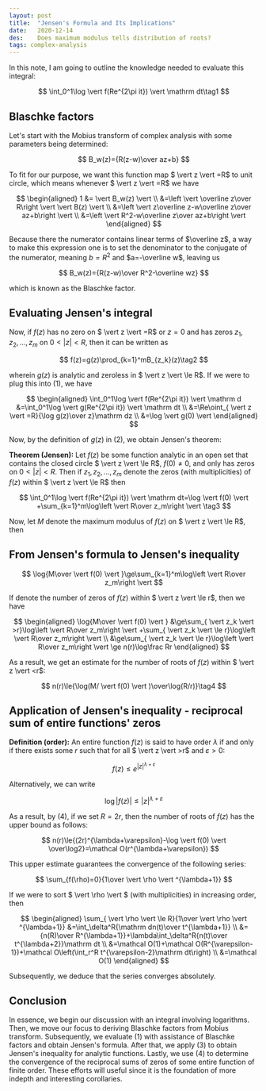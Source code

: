 ```yaml
---
layout: post
title:  "Jensen's Formula and Its Implications"
date:   2020-12-14
des:    Does maximum modulus tells distribution of roots?
tags: complex-analysis
---
```


In this note, I am going to outline the knowledge needed to evaluate this integral:

$$
\int_0^1\log \vert f(Re^{2\pi it}) \vert \mathrm dt\tag1
$$

## Blaschke factors

Let's start with the Mobius transform of complex analysis with some parameters being determined:

$$
B_w(z)={R(z-w)\over az+b}
$$

To fit for our purpose, we want this function map $ \vert z \vert =R$ to unit circle, which means whenever $ \vert z \vert =R$ we have

$$
\begin{aligned}
1
&= \vert B_w(z) \vert  \\
&=\left \vert \overline z\over R\right \vert  \vert B(z) \vert  \\
&=\left \vert z\overline z-w\overline z\over az+b\right \vert  \\
&=\left \vert R^2-w\overline z\over az+b\right \vert 
\end{aligned}
$$

Because there the numerator contains linear terms of $\overline z$, a way to make this expression one is to set the denominator to the conjugate of the numerator, meaning $b=R^2$ and $a=-\overline w$, leaving us

$$
B_w(z)={R(z-w)\over R^2-\overline wz}
$$

which is known as the Blaschke factor.

## Evaluating Jensen's integral

Now, if $f(z)$ has no zero on $ \vert z \vert =R$ or $z=0$ and has zeros $z_1,z_2,\dots,z_m$ on $0< \vert z \vert <R$, then it can be written as

$$
f(z)=g(z)\prod_{k=1}^mB_{z_k}(z)\tag2
$$

wherein $g(z)$ is analytic and zeroless in $ \vert z \vert \le R$. If we were to plug this into (1), we have

$$
\begin{aligned}
\int_0^1\log \vert f(Re^{2\pi it}) \vert \mathrm d
&=\int_0^1\log \vert g(Re^{2\pi it}) \vert \mathrm dt \\
&=\Re\oint_{ \vert z \vert =R}{\log g(z)\over z}\mathrm dz \\
&=\log \vert g(0) \vert 
\end{aligned}
$$

Now, by the definition of $g(z)$ in (2), we obtain Jensen's theorem:

**Theorem (Jensen):** Let $f(z)$ be some function analytic in an open set that contains the closed circle $ \vert z \vert \le R$, $f(0)\ne0$, and only has zeros on $0< \vert z \vert <R$. Then if $z_1,z_2,\dots,z_m$ denote the zeros (with multiplicities) of $f(z)$ within $ \vert z \vert \le R$ then

$$
\int_0^1\log \vert f(Re^{2\pi it}) \vert \mathrm dt=\log \vert f(0) \vert +\sum_{k=1}^m\log\left \vert R\over z_m\right \vert \tag3
$$

Now, let $M$ denote the maximum modulus of $f(z)$ on $ \vert z \vert \le R$, then

## From Jensen's formula to Jensen's inequality

$$
\log{M\over \vert f(0) \vert }\ge\sum_{k=1}^m\log\left \vert R\over z_m\right \vert 
$$

If denote the number of zeros of $f(z)$ within $ \vert z \vert \le r$, then we have

$$
\begin{aligned}
\log{M\over \vert f(0) \vert }
&\ge\sum_{ \vert z_k \vert >r}\log\left \vert R\over z_m\right \vert +\sum_{ \vert z_k \vert \le r}\log\left \vert R\over z_m\right \vert  \\
&\ge\sum_{ \vert z_k \vert \le r}\log\left \vert R\over z_m\right \vert \ge n(r)\log\frac Rr
\end{aligned}
$$

As a result, we get an estimate for the number of roots of $f(z)$ within $ \vert z \vert <r$:

$$
n(r)\le{\log(M/ \vert f(0) \vert )\over\log(R/r)}\tag4
$$

## Application of Jensen's inequality - reciprocal sum of entire functions' zeros

**Definition (order):** An entire function $f(z)$ is said to have order $\lambda$ if and only if there exists some $r$ such that for all $ \vert z \vert >r$ and $\varepsilon>0$:

$$
f(z)\le e^{ \vert z \vert ^{\lambda+\varepsilon}}
$$

Alternatively, we can write

$$
\log \vert f(z) \vert \le \vert z \vert ^{\lambda+\varepsilon}
$$

As a result, by (4), if we set $R=2r$, then the number of roots of $f(z)$ has the upper bound as follows:

$$
n(r)\le{(2r)^{\lambda+\varepsilon}-\log \vert f(0) \vert \over\log2}=\mathcal O(r^{\lambda+\varepsilon})
$$

This upper estimate guarantees the convergence of the following series:

$$
\sum_{f(\rho)=0}{1\over \vert \rho \vert ^{\lambda+1}}
$$

If we were to sort $ \vert \rho \vert $ (with multiplicities) in increasing order, then

$$
\begin{aligned}
\sum_{ \vert \rho \vert \le R}{1\over \vert \rho \vert ^{\lambda+1}}
&=\int_\delta^R{\mathrm dn(t)\over t^{\lambda+1}} \\
&={n(R)\over R^{\lambda+1}}+\lambda\int_\delta^R{n(t)\over t^{\lambda+2}}\mathrm dt \\
&=\mathcal O(1)+\mathcal O(R^{\varepsilon-1})+\mathcal O\left(\int_r^R t^{\varepsilon-2}\mathrm dt\right) \\
&=\mathcal O(1)
\end{aligned}
$$

Subsequently, we deduce that the series converges absolutely.

## Conclusion

In essence, we begin our discussion with an integral involving logarithms. Then, we move our focus to deriving Blaschke factors from Mobius transform. Subsequently, we  evaluate (1) with assistance of Blaschke factors and obtain Jensen's formula. After that, we apply (3) to obtain Jensen's inequality for analytic functions. Lastly, we use (4) to determine the convergence of the reciprocal sums of zeros of some entire function of finite order. These efforts will useful since it is the foundation of more indepth and interesting corollaries.